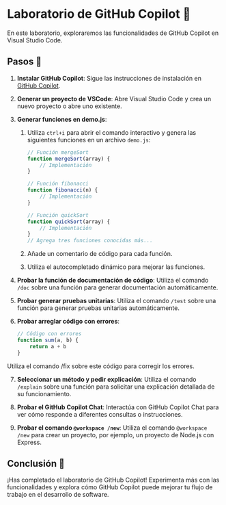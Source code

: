 # Laboratorio de GitHub Copilot 🔬

En este laboratorio, exploraremos las funcionalidades de GitHub Copilot en Visual Studio Code.

## Pasos 🚀

1. **Instalar GitHub Copilot**: Sigue las instrucciones de instalación en [GitHub Copilot](https://copilot.github.com/).

2. **Generar un proyecto de VSCode**: Abre Visual Studio Code y crea un nuevo proyecto o abre uno existente.

3. **Generar funciones en demo.js**:
   1. Utiliza `ctrl+i` para abrir el comando interactivo y genera las siguientes funciones en un archivo `demo.js`:
      ```javascript
      // Función mergeSort
      function mergeSort(array) {
          // Implementación
      }

      // Función fibonacci
      function fibonacci(n) {
          // Implementación
      }

      // Función quickSort
      function quickSort(array) {
          // Implementación
      }
      // Agrega tres funciones conocidas más...
      ```

   2. Añade un comentario de código para cada función.

   3. Utiliza el autocompletado dinámico para mejorar las funciones.

4. **Probar la función de documentación de código**: Utiliza el comando `/doc` sobre una función para generar documentación automáticamente.

5. **Probar generar pruebas unitarias**: Utiliza el comando `/test` sobre una función para generar pruebas unitarias automáticamente.

6. **Probar arreglar código con errores**:
   ```javascript
   // Código con errores
   function sum(a, b) {
       return a + b
   }

Utiliza el comando /fix sobre este código para corregir los errores.

7. **Seleccionar un método y pedir explicación**:
   Utiliza el comando `/explain` sobre una función para solicitar una explicación detallada de su funcionamiento.

8. **Probar el GitHub Copilot Chat**: Interactúa con GitHub Copilot Chat para ver cómo responde a diferentes consultas o instrucciones.

9. **Probar el comando `@workspace /new`**:
   Utiliza el comando `@workspace /new` para crear un proyecto, por ejemplo, un proyecto de Node.js con Express.

## Conclusión 🎉

¡Has completado el laboratorio de GitHub Copilot! Experimenta más con las funcionalidades y explora cómo GitHub Copilot puede mejorar tu flujo de trabajo en el desarrollo de software.
